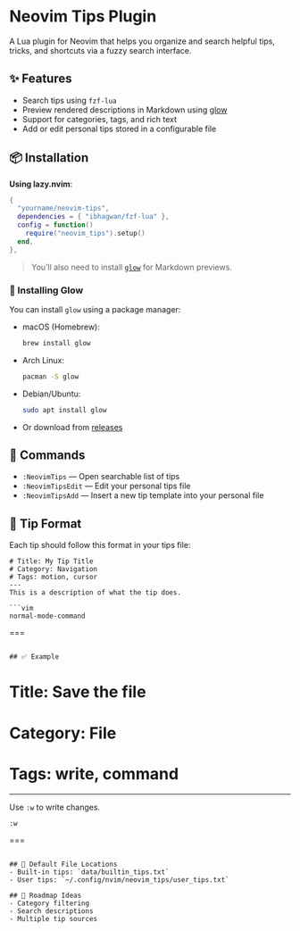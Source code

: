 
# Neovim Tips Plugin

A Lua plugin for Neovim that helps you organize and search helpful tips, tricks, and shortcuts via a fuzzy search interface.

## ✨ Features
- Search tips using `fzf-lua`
- Preview rendered descriptions in Markdown using [glow](https://github.com/charmbracelet/glow)
- Support for categories, tags, and rich text
- Add or edit personal tips stored in a configurable file

## 📦 Installation

**Using lazy.nvim**:
```lua
{
  "yourname/neovim-tips",
  dependencies = { "ibhagwan/fzf-lua" },
  config = function()
    require("neovim_tips").setup()
  end,
},
```

> You’ll also need to install [`glow`](https://github.com/charmbracelet/glow) for Markdown previews.

### 🔧 Installing Glow
You can install `glow` using a package manager:

- macOS (Homebrew):
  ```sh
  brew install glow
  ```
- Arch Linux:
  ```sh
  pacman -S glow
  ```
- Debian/Ubuntu:
  ```sh
  sudo apt install glow
  ```
- Or download from [releases](https://github.com/charmbracelet/glow/releases)

## 🔧 Commands
- `:NeovimTips` — Open searchable list of tips
- `:NeovimTipsEdit` — Edit your personal tips file
- `:NeovimTipsAdd` — Insert a new tip template into your personal file

## 📝 Tip Format
Each tip should follow this format in your tips file:

```
# Title: My Tip Title
# Category: Navigation
# Tags: motion, cursor
---
This is a description of what the tip does.

```vim
normal-mode-command
```
===
```

## ✅ Example
```
# Title: Save the file
# Category: File
# Tags: write, command
---
Use `:w` to write changes.

```vim
:w
```
===
```

## 📁 Default File Locations
- Built-in tips: `data/builtin_tips.txt`
- User tips: `~/.config/nvim/neovim_tips/user_tips.txt`

## 🔄 Roadmap Ideas
- Category filtering
- Search descriptions
- Multiple tip sources

